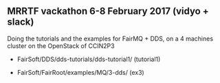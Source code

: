 MRRTF vackathon 6-8 February 2017 (vidyo + slack)
-------------------------------------------------

Doing the tutorials and the examples for FairMQ + DDS, on a 4 machines cluster on the 
OpenStack of CCIN2P3 

* FairSoft/DDS/dds-tutorials/dds-tutorial1/   (tutorial1)

* FairSoft/FairRoot/examples/MQ/3-dds/   (ex3)

